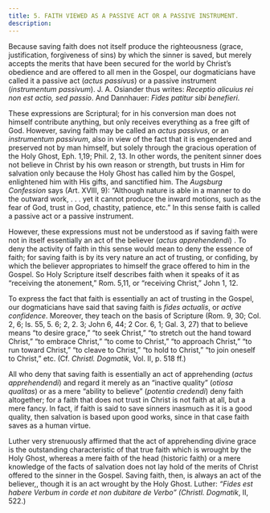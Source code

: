 ```yaml
---
title: 5. FAITH VIEWED AS A PASSIVE ACT OR A PASSIVE INSTRUMENT.
description: 
---
```


Because saving faith does not itself produce the righteousness (grace, justification, forgiveness of sins) by which the sinner is saved, but merely accepts the merits that have been secured for the world by Christ’s obedience and are offered to all men in the Gospel, our dogmaticians have called it a passive act (_actus passivus_) or a passive instrument (_instrumentum passivum_). J. A. Osiander thus writes: _Receptio alicuius rei non est actio, sed passio_. And Dannhauer: _Fides patitur sibi benefieri_. 

These expressions are Scriptural; for in his conversion man does not himself contribute anything, but only receives everything as a free gift of God. However, saving faith may be called an _actus passivus_, or an _instrumentum passivum_, also in view of the fact that it is engendered and preserved not by man himself, but solely through the gracious operation of the Holy Ghost, Eph. 1,19; Phil. 2, 13. In other words, the penitent sinner does not believe in Christ by his own reason or strength, but trusts in Him for salvation only because the Holy Ghost has called him by the Gospel, enlightened him with His gifts, and sanctified him. The _Augsburg Confession_ says (Art. XVIII, 9): “Although nature is able in a manner to do the outward work, . . . yet it cannot produce the inward motions, such as the fear of God, trust in God, chastity, patience, etc.” In this sense faith is called a passive act or a passive instrument. 

However, these expressions must not be understood as if saving faith were not in itself essentially an act of the believer (_actus apprehendendi_) . To deny the activity of faith in this sense would mean to deny the essence of faith; for saving faith is by its very nature an act of trusting, or confiding, by which the believer appropriates to himself the grace offered to him in the Gospel. So Holy Scripture itself describes faith when it speaks of it as “receiving the atonement,” Rom. 5,11, or “receiving Christ,” John 1, 12. 

To express the fact that faith is essentially an act of trusting in the Gospel, our dogmaticians have said that saving faith is _fides actualis_, or _active confidence_. Moreover, they teach on the basis of Scripture (Rom. 9, 30; Col. 2, 6; Is. 55, 5. 6; 2, 2. 3; John 6, 44; 2 Cor. 6, 1; Gal. 3, 27) that to believe means “to desire grace,” “to seek Christ,” “to stretch out the hand toward Christ,” “to embrace Christ,” “to come to Christ,” “to approach Christ,” “to run toward Christ,” “to cleave to Christ,” “to hold to Christ,” “to join oneself to Christ,” etc. (Cf. _Christl. Dogmatik_, Vol. II, p. 518 ff.) 

All who deny that saving faith is essentially an act of apprehending (_actus apprehendendi_) and regard it merely as an “inactive quality” (_otiosa qualitas_) or as a mere “ability to believe” (_potentia credendi_) deny faith altogether; for a faith that does not trust in Christ is not faith at all, but a mere fancy. In fact, if faith is said to save sinners inasmuch as it is a good quality, then salvation is based upon good works, since in that case faith saves as a human virtue. 

Luther very strenuously affirmed that the act of apprehending divine grace is the outstanding characteristic of that true faith which is wrought by the Holy Ghost, whereas a mere faith of the head (historic faith) or a mere knowledge of the facts of salvation does not lay hold of the merits of Christ offered to the sinner in the Gospel. Saving faith, then, is always an act of the believer,, though it is an act wrought by the Holy Ghost. Luther: _“Fides est habere Verbum in corde et non dubitare de Verbo” (Christl. Dogmatik_, II, 522.) 
